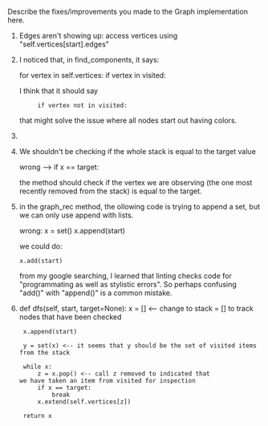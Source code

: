 Describe the fixes/improvements you made to the Graph implementation here.

1. Edges aren't showing up: 
    access vertices using "self.vertices[start].edges"
    
2. I noticed that, in find_components, it says:
     
     for vertex in self.vertices:
            if vertex in visited:
    
    I think that it should say 
    
            if vertex not in visited:

    that might solve the issue where all nodes start out having colors.

3.  

4.  We shouldn't be checking if the whole stack is equal to the target value 

    wrong --> if x == target:

    the method should check if the vertex we are observing (the one most recently removed from the stack) is equal to the target.

5.  in the graph_rec method, the ollowing code is trying to append a set, but we can only   use append with lists.

    wrong:
        x = set()
        x.append(start)

    we could do: 
        
        x.add(start)

    from my google searching, I learned that linting checks code for "programmating as well as stylistic errors".  So perhaps confusing "add()" with "append()" is a common mistake. 

6.  
    def dfs(self, start, target=None):
        x = [] <-- change to stack = [] to track nodes that have been checked

        x.append(start)
        
        y = set(x) <-- it seems that y should be the set of visited items from the stack

        while x:
            z = x.pop() <-- call z removed to indicated that                 we have taken an item from visited for inspection
            if x == target:
                break
            x.extend(self.vertices[z])

        return x